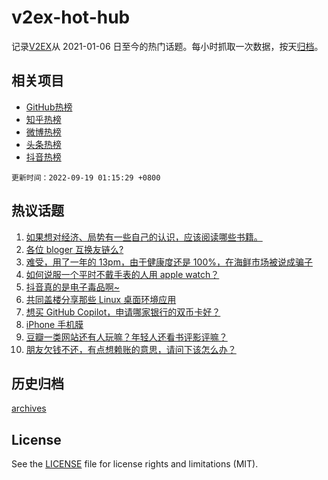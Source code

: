 # v2ex-hot-hub

 记录[V2EX](https://www.v2ex.com/)从 2021-01-06 日至今的热门话题。每小时抓取一次数据，按天[归档](archives)。
 
 ## 相关项目

- [GitHub热榜](https://github.com/lonnyzhang423/github-hot-hub)
- [知乎热榜](https://github.com/lonnyzhang423/zhihu-hot-hub)
- [微博热榜](https://github.com/lonnyzhang423/weibo-hot-hub)
- [头条热榜](https://github.com/lonnyzhang423/toutiao-hot-hub)
- [抖音热榜](https://github.com/lonnyzhang423/douyin-hot-hub)


 `更新时间：2022-09-19 01:15:29 +0800`

## 热议话题

1. [如果想对经济、局势有一些自己的认识，应该阅读哪些书籍。](https://www.v2ex.com/t/881086)
1. [各位 bloger 互换友链么?](https://www.v2ex.com/t/880945)
1. [难受，用了一年的 13pm，由于健康度还是 100%，在海鲜市场被说成骗子](https://www.v2ex.com/t/881004)
1. [如何说服一个平时不戴手表的人用 apple watch？](https://www.v2ex.com/t/880950)
1. [抖音真的是电子毒品啊~](https://www.v2ex.com/t/881063)
1. [共同盖楼分享那些 Linux 桌面环境应用](https://www.v2ex.com/t/880985)
1. [想买 GitHub Copilot，申请哪家银行的双币卡好？](https://www.v2ex.com/t/880961)
1. [iPhone 手机膜](https://www.v2ex.com/t/880975)
1. [豆瓣一类网站还有人玩嘛？年轻人还看书评影评嘛？](https://www.v2ex.com/t/880990)
1. [朋友欠钱不还，有点想赖账的意思，请问下该怎么办？](https://www.v2ex.com/t/881075)

## 历史归档

[archives](archives)

## License

See the [LICENSE](LICENSE) file for license rights and limitations (MIT).
